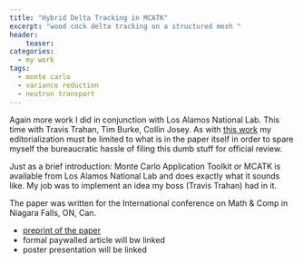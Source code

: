 ```yaml
---
title: "Hybrid Delta Tracking in MCATK"
excerpt: "wood cock delta tracking on a structured mesh "
header:
    teaser: 
categories:
  - my work
tags:
  - monte carlo
  - variance reduction
  - neutron transport
---
```


Again more work I did in conjunction with Los Alamos National Lab. This time with Travis Trahan, Tim Burke, Collin Josey. As with [this work](/work/trt) my editorialization must be limited to what is in the paper itself in order to spare myself the bureaucratic hassle of filing this dumb stuff for official review.

Just as a brief introduction: Monte Carlo Application Toolkit or MCATK is available from Los Alamos National Lab and does exactly what it sounds like. My job was to implement an idea my boss (Travis Trahan) had in it.

The paper was written for the International conference on Math & Comp in Niagara Falls, ON, Can.
* [preprint of the paper](https://doi.org/10.48550/arXiv.2306.07847)
* formal paywalled article will bw linked
* poster presentation will be linked